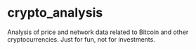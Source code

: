 # crypto_analysis
Analysis of price and network data related to Bitcoin and other cryptocurrencies. Just for fun, not for investments.
